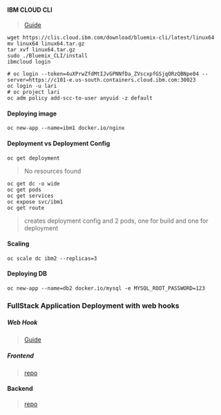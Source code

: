 #### IBM CLOUD CLI
> [Guide](https://cloud.ibm.com/docs/openshift?topic=openshift-openshift-cli)

```
wget https://clis.cloud.ibm.com/download/bluemix-cli/latest/linux64
mv linux64 linux64.tar.gz
tar xvf linux64.tar.gz
sudo ./Bluemix_CLI/install
ibmcloud login
```


```
# oc login --token=4uXPrwZfdMtIJvGPNNfDa_ZVscxpfGSjqORzQBNpe04 --server=https://c101-e.us-south.containers.cloud.ibm.com:30023 
oc login -u lari
# oc project lari
oc adm policy add-scc-to-user anyuid -z default
```

#### Deploying image
```
oc new-app --name=ibm1 docker.io/nginx
```

#### Deployment vs Deployment Config
```
oc get deployment
```
> No resources found

```
oc get dc -o wide
oc get pods
oc get services
oc expose svc/ibm1
oc get route

```
> creates deployment config and 2 pods, one for build and one for deployment

#### Scaling
```
oc scale dc ibm2 --replicas=3
```

#### Deploying DB
```
oc new-app --name=db2 docker.io/mysql -e MYSQL_ROOT_PASSWORD=123
```

### FullStack Application Deployment with web hooks

##### Web Hook
> [Guide](https://developer.ibm.com/technologies/containers/tutorials/github-webhook-triggers-openshift/)

##### Frontend
> [repo](https://github.com/ichimichi/ibm8)

#### Backend
> [repo](https://github.com/ichimichi/backend)
